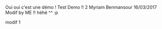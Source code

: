 Oui oui c'est une démo !
Test Demo !! 2
Myriam Benmansour
16/03/2017
Modif by ME !! héhé ^^ :p

modif 1
